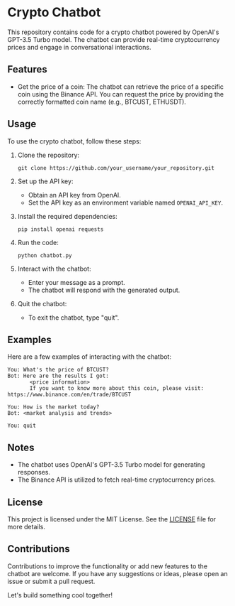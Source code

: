 # Crypto Chatbot

This repository contains code for a crypto chatbot powered by OpenAI's GPT-3.5 Turbo model. The chatbot can provide real-time cryptocurrency prices and engage in conversational interactions.

## Features

- Get the price of a coin: The chatbot can retrieve the price of a specific coin using the Binance API. You can request the price by providing the correctly formatted coin name (e.g., BTCUST, ETHUSDT).

## Usage

To use the crypto chatbot, follow these steps:

1. Clone the repository:

   ```shell
   git clone https://github.com/your_username/your_repository.git
   ```

2. Set up the API key:
   
   - Obtain an API key from OpenAI.
   - Set the API key as an environment variable named `OPENAI_API_KEY`.

3. Install the required dependencies:

   ```shell
   pip install openai requests
   ```

4. Run the code:

   ```shell
   python chatbot.py
   ```

5. Interact with the chatbot:

   - Enter your message as a prompt.
   - The chatbot will respond with the generated output.

6. Quit the chatbot:

   - To exit the chatbot, type "quit".

## Examples

Here are a few examples of interacting with the chatbot:

```shell
You: What's the price of BTCUST?
Bot: Here are the results I got:
       <price information>
       If you want to know more about this coin, please visit: https://www.binance.com/en/trade/BTCUST

You: How is the market today?
Bot: <market analysis and trends>

You: quit
```

## Notes

- The chatbot uses OpenAI's GPT-3.5 Turbo model for generating responses.
- The Binance API is utilized to fetch real-time cryptocurrency prices.

## License

This project is licensed under the MIT License. See the [LICENSE](LICENSE) file for more details.

## Contributions

Contributions to improve the functionality or add new features to the chatbot are welcome. If you have any suggestions or ideas, please open an issue or submit a pull request.

Let's build something cool together!
